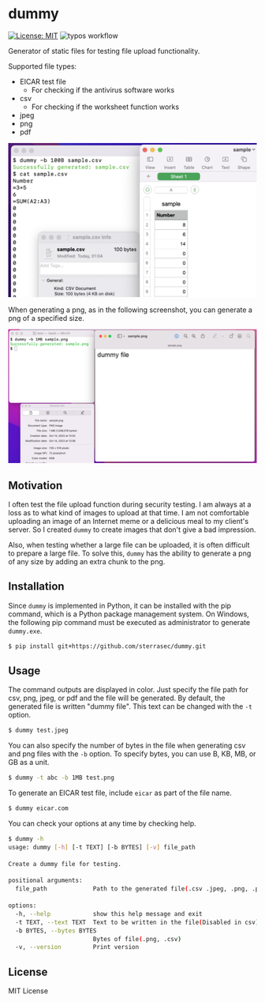 # dummy
[![License: MIT](https://img.shields.io/badge/License-MIT-blue.svg)](https://github.com/sterrasec/dummy/blob/master/LICENSE)
![typos workflow](https://github.com/sterrasec/dummy/actions/workflows/typos.yml/badge.svg?branch=main)

Generator of static files for testing file upload functionality.

Supported file types:
- EICAR test file
  - For checking if the antivirus software works
- csv
  - For checking if the worksheet function works
- jpeg
- png
- pdf

<img src="screenshots/csv-demo.png">

When generating a png, as in the following screenshot, you can generate a png of a specified size.

<img src="screenshots/png-demo.png">

## Motivation
I often test the file upload function during security testing. 
I am always at a loss as to what kind of images to upload at that time. 
I am not comfortable uploading an image of an Internet meme or a delicious meal to my client's server. 
So I created `dummy` to create images that don't give a bad impression.

Also, when testing whether a large file can be uploaded, it is often difficult to prepare a large file. 
To solve this, `dummy` has the ability to generate a png of any size by adding an extra chunk to the png.

## Installation

Since `dummy` is implemented in Python, it can be installed with the pip command, which is a Python package management system.
On Windows, the following pip command must be executed as administrator to generate `dummy.exe`.

```bash
$ pip install git+https://github.com/sterrasec/dummy.git
```

## Usage
The command outputs are displayed in color. 
Just specify the file path for csv, png, jpeg, or pdf and the file will be generated. 
By default, the generated file is written "dummy file". This text can be changed with the `-t` option.

```bash
$ dummy test.jpeg
```

You can also specify the number of bytes in the file when generating csv and png files with the `-b` option.
To specify bytes, you can use B, KB, MB, or GB as a unit.

```bash
$ dummy -t abc -b 1MB test.png
```

To generate an EICAR test file, include `eicar` as part of the file name.
  
```bash
$ dummy eicar.com
```

You can check your options at any time by checking help.

```bash
$ dummy -h
usage: dummy [-h] [-t TEXT] [-b BYTES] [-v] file_path

Create a dummy file for testing.

positional arguments:
  file_path             Path to the generated file(.csv .jpeg, .png, .pdf, EICAR)

options:
  -h, --help            show this help message and exit
  -t TEXT, --text TEXT  Text to be written in the file(Disabled in csv)
  -b BYTES, --bytes BYTES
                        Bytes of file(.png, .csv)
  -v, --version         Print version
```

## License
MIT License
